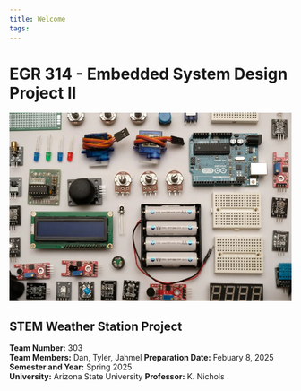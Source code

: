 ```yaml
---
title: Welcome
tags:
---
```


# EGR 314 - Embedded System Design Project II

![](learn-embedded-system-design.jpg)

## STEM Weather Station Project

**Team Number:** 303  
**Team Members:** Dan, Tyler, Jahmel 
**Preparation Date:** Febuary 8, 2025  
**Semester and Year:** Spring 2025  
**University:** Arizona State University 
**Professor:** K. Nichols

